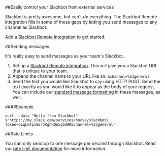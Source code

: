 ##Easily control your Slackbot from external services

Slackbot is pretty awesome, but can't do everything. The Slackbot Remote integration fills in some of those gaps by letting you send messages to any channel as Slackbot.

Add a [Slackbot Remote integration](https://my.slack.com/services/new/slackbot) to get started.

##Sending messages

It's really easy to send messages as your team's Slackbot.

1. Set up a [Slackbot Remote integration](https://my.slack.com/services/new/slackbot). This will give you a Slackbot URL that is unique to your team.
2. Append the channel name to your URL like so: `&channel=%23general`
3. Send the text you would like Slackbot to say using HTTP POST. Send the text exactly as you would like it to appear as the body of your request. You can include our [standard message formatting](/docs/formatting/) in these messages, as well.

####Example

    curl --data "Hello from Slackbot" $'https://my.slack.com/services/hooks/slackbot?token=oLqLmTpxS5rDKghRQe5qbd9K&channel=%23general'

##Rate Limits

You can only send up to one message per second through Slackbot. Read our [rate limit documentation](/docs/rate-limits/) for more information.
